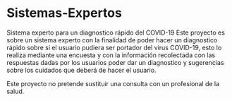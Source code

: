 # Sistemas-Expertos
Sistema experto para un diagnostico rápido del COVID-19
Este proyecto es sobre un sistema experto con la finalidad de poder hacer un diagnostico rápido sobre si el usuario pudiera ser portador del virus COVID-19, esto lo realiza mediante una encuesta y con la información recolectada con las respuestas dadas por los usuarios poder dar un diagnostico y sugerencias sobre los cuidados que deberá de hacer el usuario.

Este proyecto no pretende sustituir una consulta con un profesional de la salud.
